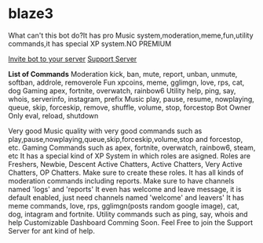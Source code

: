 # blaze3
What can't this bot do?It has pro Music system,moderation,meme,fun,utility commands,it has special XP system.NO PREMIUM

[Invite bot to your server](https://top.gg/bot/690934802940952586)
[Support Server](https://discord.gg/3JrdUxt)

**List of Commands**
Moderation
kick, ban, mute, report, unban, unmute, softban, addrole, removerole
Fun
xpcoins, meme, gglimgn, love, rps, cat, dog
Gaming
apex, fortnite, overwatch, rainbow6
Utility
help, ping, say, whois, serverinfo, instagram, prefix
Music
play, pause, resume, nowplaying, queue, skip, forceskip, remove, shuffle, volume, stop, forcestop
Bot Owner Only
eval, reload, shutdown



Very good Music quality with very good commands such as play,pause,nowplaying,queue,skip,forceskip,volume,stop and forcestop, etc. Gaming Commands such as apex, fortnite, overwatch, rainbow6, steam, etc It has a special kind of XP System in which roles are asigned. Roles are Freshers, Newbie, Descent Active Chatters, Active Chatters, Very Active Chatters, OP Chatters. Make sure to create these roles. It has all kinds of moderation commands including reports. Make sure to have channels named 'logs' and 'reports' It even has welcome and leave message, it is default enabled, just need channels named 'welcome' and leavers' It has meme commands, love, rps, gglimgn(posts random google image), cat, dog, intagram and fortnite. Utility commands such as ping, say, whois and help Customizable Dashboard Comming Soon. Feel Free to join the Support Server for ant kind of help.
